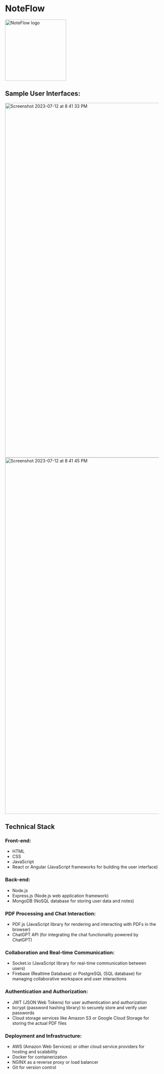 # NoteFlow
<img src="https://github.com/efloresz/NoteFlow/assets/110843762/5791db8f-c560-40d9-81b5-be876de2d97b" alt="NoteFlow logo" width="200">


## Sample User Interfaces:
<img width="1157" alt="Screenshot 2023-07-12 at 8 41 33 PM" src="https://github.com/efloresz/NoteFlow/assets/110843762/cc6eb945-8260-46c6-86aa-6e8008323a56">

<img width="1163" alt="Screenshot 2023-07-12 at 8 41 45 PM" src="https://github.com/efloresz/NoteFlow/assets/110843762/bd464869-f675-4ce4-8d27-d2ff123b475d">


## Technical Stack

### Front-end:
- HTML
- CSS
- JavaScript
- React or Angular (JavaScript frameworks for building the user interface)

### Back-end:
- Node.js
- Express.js (Node.js web application framework)
- MongoDB (NoSQL database for storing user data and notes)

### PDF Processing and Chat Interaction:
- PDF.js (JavaScript library for rendering and interacting with PDFs in the browser)
- ChatGPT API (for integrating the chat functionality powered by ChatGPT)

### Collaboration and Real-time Communication:
- Socket.io (JavaScript library for real-time communication between users)
- Firebase (Realtime Database) or PostgreSQL (SQL database) for managing collaborative workspace and user interactions

### Authentication and Authorization:
- JWT (JSON Web Tokens) for user authentication and authorization
- bcrypt (password hashing library) to securely store and verify user passwords
- Cloud storage services like Amazon S3 or Google Cloud Storage for storing the actual PDF files


### Deployment and Infrastructure:
- AWS (Amazon Web Services) or other cloud service providers for hosting and scalability
- Docker for containerization
- NGINX as a reverse proxy or load balancer
- Git for version control

